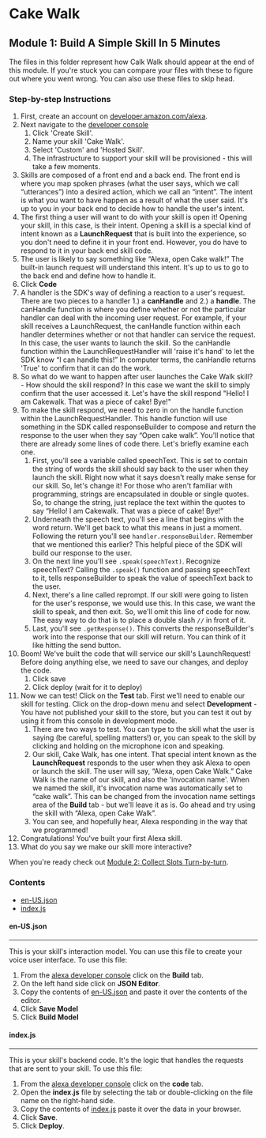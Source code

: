 # Cake Walk

## Module 1: Build A Simple Skill In 5 Minutes

The files in this folder represent how Calk Walk should appear at the end of this module. If you're stuck you can compare your files with these to figure out where you went wrong. You can also use these files to skip head.

### Step-by-step Instructions

1. First, create an account on [developer.amazon.com/alexa](http://developer.amazon.com/alexa).
2. Next navigate to the [developer console](https://developer.amazon.com/alexa/console/ask)
    1. Click 'Create Skill'.
    2. Name your skill 'Cake Walk'.
    3. Select 'Custom' and 'Hosted Skill'.
    4. The infrastructure to support your skill will be provisioned - this will take a few moments.
3. Skills are composed of a front end and a back end. The front end is where you map spoken phrases (what the user says, which we call “utterances”) into a desired action, which we call an “intent”. The intent is what you want to have happen as a result of what the user said. It's up to you in your back end to decide how to handle the user's intent. 
4. The first thing a user will want to do with your skill is open it! Opening your skill, in this case, is their intent. Opening a skill is a special kind of intent known as a **LaunchRequest** that is built into the experience, so you don't need to define it in your front end. However, you do have to respond to it in your back end skill code.
5. The user is likely to say something like “Alexa, open Cake walk!” The built-in launch request will understand this intent. It's up to us to go to the back end and define how to handle it. 
6. Click **Code**
7. A handler is the SDK's way of defining a reaction to a user's request. There are two pieces to a handler 1.) a **canHandle** and  2.) a **handle**. The canHandle function is where you define whether or not the particular handler can deal with the incoming user request. For example, if your skill receives a LaunchRequest, the canHandle function within each handler determines whether or not that handler can service the request. In this case, the user wants to launch the skill. So the canHandle function within the LaunchRequestHandler will 'raise it's hand' to let the SDK know “I can handle this!” In computer terms, the canHandle returns 'True' to confirm that it can do the work.
8. So what do we want to happen after user launches the Cake Walk skill? - How should the skill respond? In this case we want the skill to simply confirm that the user accessed it. Let's have the skill respond "Hello! I am Cakewalk. That was a piece of cake! Bye!" 
9. To make the skill respond, we need to zero in on the handle function within the LaunchRequestHandler. This handle function will use something in the SDK called responseBuilder to compose and return the response to the user when they say “Open cake walk”. You'll notice that there are already some lines of code there. Let's briefly examine each one. 
    1. First, you'll see a variable called speechText. This is set to contain the string of words the skill should say back to the user when they launch the skill. Right now what it says doesn't really make sense for our skill. So, let's change it! For those who aren't familiar with programming, strings are encapsulated in double or single quotes. So, to change the string, just replace the text within the quotes to say “Hello! I am Cakewalk. That was a piece of cake! Bye!”
    2. Underneath the speech text, you'll see a line that begins with the word return. We'll get back to what this means in just a moment. Following the return you'll see `handler.responseBuilder`. Remember that we mentioned this earlier? This helpful piece of the SDK will build our response to the user.
    3. On the next line you'll see `.speak(speechText)`. Recognize speechText? Calling the `.speak()` function and passing speechText to it, tells responseBuilder to speak the value of speechText back to the user.
    4. Next, there's a line called reprompt. If our skill were going to listen for the user's response, we would use this. In this case, we want the skill to speak, and then exit. So, we'll omit this line of code for now. The easy way to do that is to place a double slash `//` in front of it.
    5. Last, you'll see `.getResponse()`. This converts the responseBuilder's work into the response that our skill will return. You can think of it like hitting the send button. 
10. Boom! We've built the code that will service our skill's LaunchRequest! Before doing anything else, we need to save our changes, and deploy the code. 
    1. Click save
    2. Click deploy (wait for it to deploy)
11. Now we can test! Click on the **Test** tab. First we'll need to enable our skill for testing. Click on the drop-down menu and select **Development** - You have not published your skill to the store, but you can test it out by using it from this console in development mode. 
    1. There are two ways to test. You can type to the skill what the user is saying (be careful, spelling matters!) or, you can speak to the skill by clicking and holding on the microphone icon and speaking. 
    2. Our skill, Cake Walk, has one intent. That special intent known as the **LaunchRequest** responds to the user when they ask Alexa to open or launch the skill. The user will say, “Alexa, open Cake Walk.” Cake Walk is the name of our skill, and also the 'invocation name'. When we named the skill, it's invocation name was automatically set to “cake walk”. This can be changed from the invocation name settings area of the **Build** tab - but we'll leave it as is. Go ahead and try using the skill with “Alexa, open Cake Walk”.
    3. You can see, and hopefully hear, Alexa responding in the way that we programmed!
12. Congratulations! You've built your first Alexa skill.
13. What do you say we make our skill more interactive?

When you're ready check out [Module 2: Collect Slots Turn-by-turn](../module-2/README.md).

### Contents

*  [en-US.json](./en-US.json)
*  [index.js](./index.js)

#### en-US.json 
---
This is your skill's interaction model. You can use this file to create your voice user interface. To use this file:

1. From the [alexa developer console](https://developer.amazon.com) click on the **Build** tab.
2. On the left hand side click on **JSON Editor**. 
3. Copy the contents of [en-US.json](./en-US.json) and paste it over the contents of the editor.
4. Click **Save Model**
5. Click **Build Model**

#### index.js
---
This is your skill's backend code. It's the logic that handles the requests that are sent to your skill. To use this file:

1. From the [alexa developer console](https://developer.amazon.com) click on the **code** tab.
2. Open the **index.js** file by selecting the tab or double-clicking on the file name on the right-hand side.
3. Copy the contents of [index.js](./index.js) paste it over the data in your browser.
4. Click **Save**.
5. Click **Deploy**.
